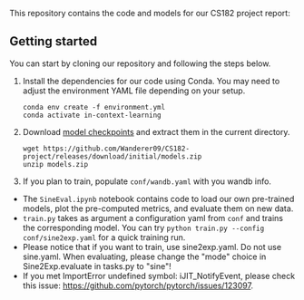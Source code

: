 This repository contains the code and models for our CS182 project report:

## Getting started
You can start by cloning our repository and following the steps below.

1. Install the dependencies for our code using Conda. You may need to adjust the environment YAML file depending on your setup.

    ```
    conda env create -f environment.yml
    conda activate in-context-learning
    ```

2. Download [model checkpoints](https://github.com/Wanderer09/CS182-project/releases/download/initial/models.zip) and extract them in the current directory.

    ```
    wget https://github.com/Wanderer09/CS182-project/releases/download/initial/models.zip
    unzip models.zip
    ```

3. If you plan to train, populate `conf/wandb.yaml` with you wandb info.

- The `SineEval.ipynb` notebook contains code to load our own pre-trained models, plot the pre-computed metrics, and evaluate them on new data.
- `train.py` takes as argument a configuration yaml from `conf` and trains the corresponding model. You can try `python train.py --config conf/sine2exp.yaml` for a quick training run.
- Please notice that if you want to train, use sine2exp.yaml. Do not use sine.yaml. When evaluating, please change the "mode" choice in Sine2Exp.evaluate in tasks.py to "sine"!
- If you met ImportError undefined symbol: iJIT_NotifyEvent, please check this issue: https://github.com/pytorch/pytorch/issues/123097.

